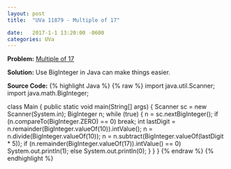 ```yaml
---
layout: post
title:  "UVa 11879 - Multiple of 17"

date:   2017-1-1 13:20:00 -0600
categories: UVa
---
```


**Problem:** [Multiple of 17]

**Solution:**
Use BigInteger in Java can make things easier.

**Source Code:**
{% highlight Java %}
{% raw %}
import java.util.Scanner;
import java.math.BigInteger;

class Main {
    public static void main(String[] args) {
        Scanner sc = new Scanner(System.in);
        BigInteger n;
        while (true) {
            n = sc.nextBigInteger();
            if (n.compareTo(BigInteger.ZERO) == 0)
                break;
            int lastDigit = n.remainder(BigInteger.valueOf(10)).intValue();
            n = n.divide(BigInteger.valueOf(10));
            n = n.subtract(BigInteger.valueOf(lastDigit * 5));
            if (n.remainder(BigInteger.valueOf(17)).intValue() == 0)
                System.out.println(1);
            else
                System.out.println(0);
        }
    }
}
{% endraw %}
{% endhighlight %}

[Multiple of 17]:https://uva.onlinejudge.org/index.php?option=com_onlinejudge&Itemid=8&category=24&page=show_problem&problem=3001
